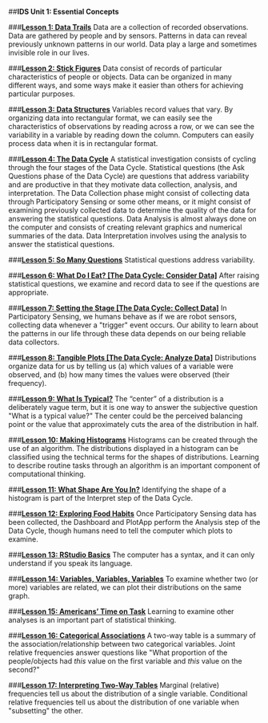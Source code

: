 ##**IDS Unit 1: Essential Concepts**

###**<u>[Lesson 1: Data Trails](lesson1.md)</u>**
Data are a collection of recorded observations. Data are gathered by people and by sensors.
Patterns in data can reveal previously unknown patterns in our world. Data play a large and
sometimes invisible role in our lives.

###**<u>[Lesson 2: Stick Figures](lesson2.md)</u>**
Data consist of records of particular characteristics of people or objects. Data can be organized in
many different ways, and some ways make it easier than others for achieving particular purposes.

###**<u>[Lesson 3: Data Structures](lesson3.md)</u>**
Variables record values that vary. By organizing data into rectangular format, we can easily see
the characteristics of observations by reading across a row, or we can see the variability in a
variable by reading down the column. Computers can easily process data when it is in
rectangular format.

###**<u>[Lesson 4: The Data Cycle](lesson4.md)</u>**
A statistical investigation consists of cycling through the four stages of the Data Cycle. Statistical
questions (the Ask Questions phase of the Data Cycle) are questions that address variability and are productive in that they motivate data
collection, analysis, and interpretation. The Data Collection phase might consist of collecting data
through Participatory Sensing or some other means, or it might consist of examining previously
collected data to determine the quality of the data for answering the statistical questions. Data
Analysis is almost always done on the computer and consists of creating relevant graphics and
numerical summaries of the data. Data Interpretation involves using the analysis to answer
the statistical questions.

###**<u>[Lesson 5: So Many Questions](lesson5.md)</u>**
Statistical questions address variability.

###**<u>[Lesson 6: What Do I Eat? [The Data Cycle: Consider Data]](lesson6.md)</u>**
After raising statistical questions, we examine and record data to see if the questions are
appropriate.

###**<u>[Lesson 7: Setting the Stage [The Data Cycle: Collect Data]](lesson7.md)</u>**
In Participatory Sensing, we humans behave as if we are robot sensors, collecting data whenever
a "trigger" event occurs. Our ability to learn about the patterns in our life through these data
depends on our being reliable data collectors.

###**<u>[Lesson 8: Tangible Plots [The Data Cycle: Analyze Data]](lesson8.md)</u>**
Distributions organize data for us by telling us (a) which values of a variable were observed, and
(b) how many times the values were observed (their frequency).

###**<u>[Lesson 9: What Is Typical?](lesson9.md)</u>**
The “center” of a distribution is a deliberately vague term, but it is one way to answer the
subjective question "What is a typical value?" The center could be the perceived balancing point
or the value that approximately cuts the area of the distribution in half.

###**<u>[Lesson 10: Making Histograms](lesson10.md)</u>**
Histograms can be created through the use of an algorithm. The distributions displayed in a
histogram can be classified using the technical terms for the shapes of distributions. Learning to
describe routine tasks through an algorithm is an important component of computational thinking.

###**<u>[Lesson 11: What Shape Are You In?](lesson11.md)</u>**
Identifying the shape of a histogram is part of the Interpret step of the Data Cycle.

###**<u>[Lesson 12: Exploring Food Habits](lesson12.md)</u>**
Once Participatory Sensing data has been collected, the Dashboard and PlotApp perform the
Analysis step of the Data Cycle, though humans need to tell the computer which plots to examine.

###**<u>[Lesson 13: RStudio Basics](lesson13.md)</u>**
The computer has a syntax, and it can only understand if you speak its language.

###**<u>[Lesson 14: Variables, Variables, Variables](lesson14.md)</u>**
To examine whether two (or more) variables are related, we can plot their distributions on the
same graph.

###**<u>[Lesson 15: Americans’ Time on Task](lesson15.md)</u>**
Learning to examine other analyses is an important part of statistical thinking.

###**<u>[Lesson 16: Categorical Associations](lesson16.md)</u>**
A two-way table is a summary of the association/relationship between two categorical variables.
Joint relative frequencies answer questions like "What proportion of the people/objects had
*this* value on the first variable and *this* value on the second?"

###**<u>[Lesson 17: Interpreting Two-Way Tables](lesson17.md)</u>**
Marginal (relative) frequencies tell us about the distribution of a single variable. Conditional
relative frequencies tell us about the distribution of one variable when "subsetting" the other.